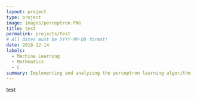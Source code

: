 ```yaml
---
layout: project
type: project
image: images/perceptron.PNG
title: test
permalink: projects/test
# All dates must be YYYY-MM-DD format!
date: 2018-12-14
labels:
  - Machine Learning  
  - Mathmatics
  - C
summary: Implementing and analyzing the perceptron learning algorithm
---
```


test
